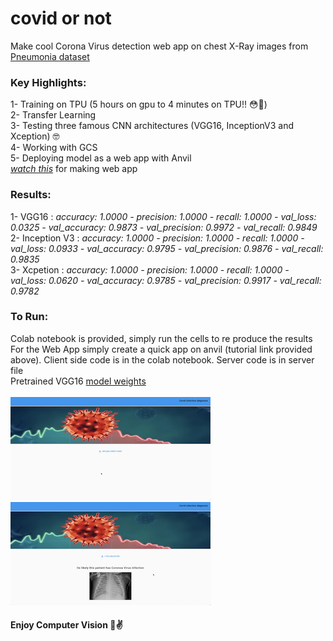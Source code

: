# covid or not
Make cool Corona Virus detection web app on chest X-Ray images from [Pneumonia dataset](https://www.kaggle.com/paultimothymooney/chest-xray-pneumonia "kaggel dataset")<br/>

### Key Highlights:
1- Training on TPU (5 hours on gpu to 4 minutes on TPU!! 😳🤯)<br/>
2- Transfer Learning <br/>
3- Testing three famous CNN architectures (VGG16, InceptionV3 and Xception) 🤓 <br/>
4- Working with GCS <br/>
5- Deploying model as a web app with Anvil<br/>
    [*watch this*](https://www.youtube.com/watch?v=yh0B4HjQxOU&t=58s "anvil intro & tutorial") for making web app <br/>

### Results:
1- VGG16 : *accuracy: 1.0000 - precision: 1.0000 - recall: 1.0000 - val_loss: 0.0325 - val_accuracy: 0.9873 - val_precision: 0.9972 - val_recall: 0.9849*<br/>
2- Inception V3 : *accuracy: 1.0000 - precision: 1.0000 - recall: 1.0000 - val_loss: 0.0933 - val_accuracy: 0.9795 - val_precision: 0.9876 - val_recall: 0.9835*<br/>
3- Xcpetion : *accuracy: 1.0000 - precision: 1.0000 - recall: 1.0000 - val_loss: 0.0620 - val_accuracy: 0.9785 - val_precision: 0.9917 - val_recall: 0.9782*<br/>

### To Run:
Colab notebook is provided, simply run the cells to re produce the results <br/>
For the Web App simply create a quick app on anvil (tutorial link provided above). Client side code is in the colab notebook. Server code is in server file <br/>
Pretrained VGG16 [model weights ](https://drive.google.com/file/d/1EaojfSMs9L2o4P2_9nMFQ8Dr-5Ce-DlL/view?usp=sharing "pre-trained model weights") 
<br/>
<br/>
![image 1 of web app](images/1.png?raw=true)
![image 1 of web app](images/2.png?raw=true)

#### Enjoy Computer Vision 🥂✌️

